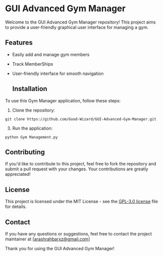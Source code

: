 # GUI Advanced Gym Manager

Welcome to the GUI Advanced Gym Manager repository! This project aims to provide a user-friendly graphical user interface for managing a gym.

## Features

- Easily add and manage gym members
- Track MemberShips
- User-friendly interface for smooth navigation

  ## Installation

To use this Gym Manager application, follow these steps:

1. Clone the repository:

```git clone https://github.com/Good-Wizard/GUI-Advanced-Gym-Manager.git```

3. Run the application:

```python Gym Management.py```

## Contributing

If you'd like to contribute to this project, feel free to fork the repository and submit a pull request with your changes. Your contributions are greatly appreciated!

## License

This project is licensed under the MIT License - see the [GPL-3.0 license]([LICENSE](https://github.com/Good-Wizard/GUI-Advanced-Gym-Manager/tree/main#GPL-3.0-1-ov-file)) file for details.

## Contact

If you have any questions or suggestions, feel free to contact the project maintainer at [arashrahbarxz@gmail.com]

Thank you for using the GUI Advanced Gym Manager!
